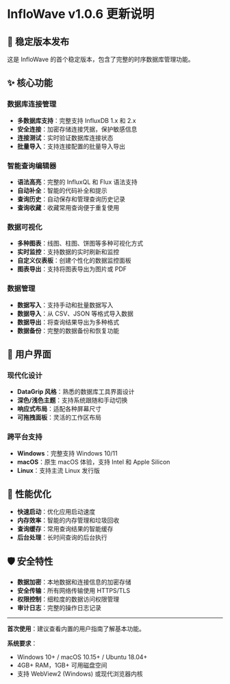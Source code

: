 # InfloWave v1.0.6 更新说明

## 🎉 稳定版本发布

这是 InfloWave 的首个稳定版本，包含了完整的时序数据库管理功能。

## ✨ 核心功能

### 数据库连接管理
- **多数据库支持**：完整支持 InfluxDB 1.x 和 2.x
- **安全连接**：加密存储连接凭据，保护敏感信息
- **连接测试**：实时验证数据库连接状态
- **批量导入**：支持连接配置的批量导入导出

### 智能查询编辑器
- **语法高亮**：完整的 InfluxQL 和 Flux 语法支持
- **自动补全**：智能的代码补全和提示
- **查询历史**：自动保存和管理查询历史记录
- **查询收藏**：收藏常用查询便于重复使用

### 数据可视化
- **多种图表**：线图、柱图、饼图等多种可视化方式
- **实时监控**：支持数据的实时刷新和监控
- **自定义仪表板**：创建个性化的数据监控面板
- **图表导出**：支持将图表导出为图片或 PDF

### 数据管理
- **数据写入**：支持手动和批量数据写入
- **数据导入**：从 CSV、JSON 等格式导入数据
- **数据导出**：将查询结果导出为多种格式
- **数据备份**：完整的数据备份和恢复功能

## 🎨 用户界面

### 现代化设计
- **DataGrip 风格**：熟悉的数据库工具界面设计
- **深色/浅色主题**：支持系统跟随和手动切换
- **响应式布局**：适配各种屏幕尺寸
- **可拖拽面板**：灵活的工作区布局

### 跨平台支持
- **Windows**：完整支持 Windows 10/11
- **macOS**：原生 macOS 体验，支持 Intel 和 Apple Silicon
- **Linux**：支持主流 Linux 发行版

## 🔧 性能优化

- **快速启动**：优化应用启动速度
- **内存效率**：智能的内存管理和垃圾回收
- **查询缓存**：常用查询结果的智能缓存
- **后台处理**：长时间查询的后台执行

## 🛡️ 安全特性

- **数据加密**：本地数据和连接信息的加密存储
- **安全传输**：所有网络传输使用 HTTPS/TLS
- **权限控制**：细粒度的数据访问权限管理
- **审计日志**：完整的操作日志记录

---

**首次使用**：建议查看内置的用户指南了解基本功能。

**系统要求**：
- Windows 10+ / macOS 10.15+ / Ubuntu 18.04+
- 4GB+ RAM，1GB+ 可用磁盘空间
- 支持 WebView2 (Windows) 或现代浏览器内核